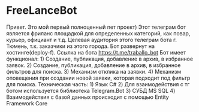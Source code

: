 # FreeLanceBot
Привет. Это мой первый полноценный пет проект)
Этот телеграм бот является фриланс площадкой для определенных категорий, как повар, курьер, официант и т.д.
Целевая аудитория этого телеграм бота г. Тюмень, т.к. заказчики из этого города.
Бот развернут на хостинге(deploy-f). 
Ссылка на бота https://t.me/traballo_bot
Бот имеет функционал: 1) Создание, публикация, добавление в архив, в избранное заявок.
                     2) Создание, публикация, добавление в архив, в избранное фильтров для поиска.
                     3) Механизм отклика на заявки.
                     4) Механизм оповещения при создании новой заявки, которая подходит под фильтр для поиска.
Техническая часть: 1) Язык C#
                   2) Для взаимодействия с тг ботом используется библиотека Telegram.Bot
                   3) СУБД MS SQL
                   4) Взаимодействия с базой данных происходит с помощью Entity Framework Core
